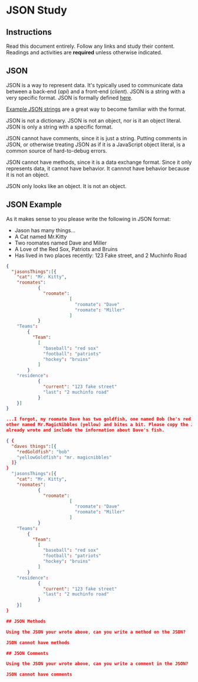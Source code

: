 # JSON Study

## Instructions

Read this document entirely. Follow any links and study their content. Readings
and activities are **required** unless otherwise indicated.

## JSON

JSON is a way to represent data. It's typically used to communicate data between
a back-end (*api*) and a front-end (*client*). JSON is a string with a very
specific format. JSON is formally defined [here](http://www.json.org/).

[Example JSON strings](http://json.org/example.html) are a great way to become
familiar with the format.

JSON is not a dictionary. JSON is not an object, nor is it an object literal.
JSON is only a string with a specific format.

JSON cannot have comments, since it is just a string. Putting comments in JSON,
or otherwise treating JSON as if it is a JavaScript object literal, is a common
source of hard-to-debug errors.

JSON cannot have methods, since it is a data exchange format. Since it only
represents data, it cannot have behavior. It cannnot have behavior because it is
not an object.

JSON only looks like an object. It is not an object.

## JSON Example

As it makes sense to you please write the following in JSON format:

-  Jason has many things...
- A Cat named Mr.Kitty
- Two roomates named Dave and Miller
- A Love of the Red Sox, Patriots and Bruins
- Has lived in two places recently: 123 Fake street, and 2 Muchinfo Road

```json
{
  "jasonsThings":[{
    "cat": "Mr. Kitty",
    "roomates":
            {
              "roomate":
                        [
                          "roomate": "Dave"
                          "roomate": "Miller"
                        ]
            }
    "Teams":
        {
          "Team":
            [
              "baseball": "red sox"
              "football": "patriots"
              "hockey": "bruins"
            ]
        }
    "residence":
            {
              "current": "123 fake street"
              "last": "2 muchinfo road"
            }
    }]
}

...I forgot, my roomate Dave has two goldfish, one named Bob (he's red) and the
other named Mr.MagicNibbles (yellow) and bites a bit. Please copy the JSON you
already wrote and include the information about Dave's fish.

{ {
  "daves things":[{
    "redGoldfish": "bob"
    "yellowGoldfish": "mr. magicnibbles"
  ]}
}
  "jasonsThings":[{
    "cat": "Mr. Kitty",
    "roomates":
            {
              "roomate":
                        [
                          "roomate": "Dave"
                          "roomate": "Miller"
                        ]
            }
    "Teams":
        {
          "Team":
            [
              "baseball": "red sox"
              "football": "patriots"
              "hockey": "bruins"
            ]
        }
    "residence":
            {
              "current": "123 fake street"
              "last": "2 muchinfo road"
            }
    }]
}

## JSON Methods

Using the JSON your wrote above, can you write a method on the JSON?

JSON cannot have methods

## JSON Comments

Using the JSON your wrote above, can you write a comment in the JSON?

JSON cannot have comments
